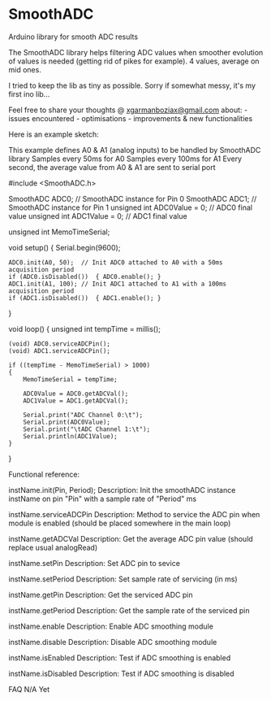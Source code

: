 # SmoothADC
Arduino library for smooth ADC results

The SmoothADC library helps filtering ADC values when smoother evolution of values is needed (getting rid of pikes for example).
4 values, average on mid ones.

I tried to keep the lib as tiny as possible.
Sorry if somewhat messy, it's my first ino lib...

Feel free to share your thoughts @ xgarmanboziax@gmail.com about:
	- issues encountered
	- optimisations
	- improvements & new functionalities



Here is an example sketch:

This example defines A0 & A1 (analog inputs) to be handled by SmoothADC library
Samples every 50ms for A0
Samples every 100ms for A1
Every second, the average value from A0 & A1 are sent to serial port

#include <SmoothADC.h>

SmoothADC		ADC0;				// SmoothADC instance for Pin 0
SmoothADC		ADC1;				// SmoothADC instance for Pin 1
unsigned int	ADC0Value = 0;		// ADC0 final value
unsigned int	ADC1Value = 0;		// ADC1 final value

unsigned int	MemoTimeSerial;

void setup()
{
	Serial.begin(9600);

	ADC0.init(A0, 50);	// Init ADC0 attached to A0 with a 50ms acquisition period
	if (ADC0.isDisabled())	{ ADC0.enable(); }
	ADC1.init(A1, 100);	// Init ADC1 attached to A1 with a 100ms acquisition period
	if (ADC1.isDisabled())	{ ADC1.enable(); }
}

void loop()
{
	unsigned int tempTime = millis();
	
	(void) ADC0.serviceADCPin();
	(void) ADC1.serviceADCPin();
	
	if ((tempTime - MemoTimeSerial) > 1000)
	{
		MemoTimeSerial = tempTime;
		
		ADC0Value = ADC0.getADCVal();
		ADC1Value = ADC1.getADCVal();
		
		Serial.print("ADC Channel 0:\t");
		Serial.print(ADC0Value);
		Serial.print("\tADC Channel 1:\t");
		Serial.println(ADC1Value);
	}
}


Functional reference:

instName.init(Pin, Period);
	Description: Init the smoothADC instance instName on pin "Pin" with a sample rate of "Period" ms

instName.serviceADCPin
	Description: Method to service the ADC pin when module is enabled (should be placed somewhere in the main loop)

instName.getADCVal
	Description: Get the average ADC pin value (should replace usual analogRead)


instName.setPin
	Description: Set ADC pin to sevice

instName.setPeriod
	Description: Set sample rate of servicing (in ms)

instName.getPin
	Description: Get the serviced ADC pin

instName.getPeriod
	Description: Get the sample rate of the serviced pin

instName.enable
	Description: Enable ADC smoothing module

instName.disable
	Description: Disable ADC smoothing module

instName.isEnabled
	Description: Test if ADC smoothing is enabled

instName.isDisabled
	Description: Test if ADC smoothing is disabled



FAQ
N/A Yet